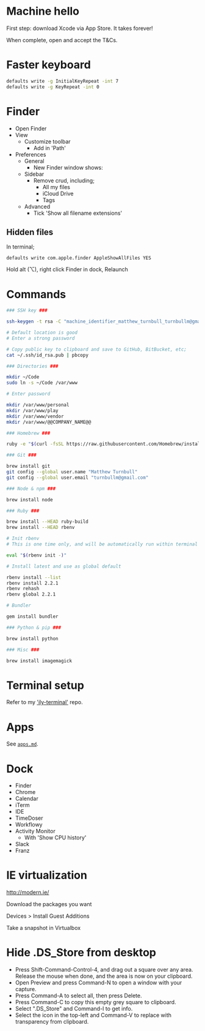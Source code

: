 Machine hello
=============

First step: download Xcode via App Store. It takes forever!

When complete, open and accept the T&Cs. 



Faster keyboard
===============

```bash
defaults write -g InitialKeyRepeat -int 7
defaults write -g KeyRepeat -int 0
```



Finder
======

- Open Finder
- View
    - Customize toolbar
        - Add in 'Path'
- Preferences
    - General
        - New Finder window shows: 
    - Sidebar
        - Remove crud, including;
            - All my files
            - iCloud Drive
            - Tags
    - Advanced
        - Tick 'Show all filename extensions'

Hidden files
------------

In terminal;

    defaults write com.apple.finder AppleShowAllFiles YES

Hold alt (⌥), right click Finder in dock, Relaunch



Commands
========

```bash
### SSH key ###

ssh-keygen -t rsa -C "machine_identifier_matthew_turnbull_turnbullm@gmail.com"

# Default location is good
# Enter a strong password

# Copy public key to clipboard and save to GitHub, BitBucket, etc;
cat ~/.ssh/id_rsa.pub | pbcopy

### Directories ###

mkdir ~/Code
sudo ln -s ~/Code /var/www

# Enter password

mkdir /var/www/personal
mkdir /var/www/play
mkdir /var/www/vendor
mkdir /var/www/@@COMPANY_NAME@@

### Homebrew ###

ruby -e "$(curl -fsSL https://raw.githubusercontent.com/Homebrew/install/master/install)"

### Git ###

brew install git
git config --global user.name "Matthew Turnbull"
git config --global user.email "turnbullm@gmail.com"

### Node & npm ###

brew install node

### Ruby ###

brew install --HEAD ruby-build
brew install --HEAD rbenv

# Init rbenv
# This is one time only, and will be automatically run within terminal setup later

eval "$(rbenv init -)"

# Install latest and use as global default

rbenv install --list
rbenv install 2.2.1
rbenv rehash
rbenv global 2.2.1

# Bundler

gem install bundler

### Python & pip ###

brew install python

### Misc ###

brew install imagemagick
```



Terminal setup
==============

Refer to my ['ily-terminal'](https://github.com/turnbullm/ily-terminal) repo.



Apps
====

See [`apps.md`](./apps.md).



Dock
====

- Finder
- Chrome
- Calendar
- iTerm
- IDE
- TimeDoser
- Workflowy
- Activity Monitor
    - With 'Show CPU history'
- Slack
- Franz



IE virtualization
=================

http://modern.ie/

Download the packages you want

Devices > Install Guest Additions

Take a snapshot in Virtualbox



Hide .DS_Store from desktop
===========================

- Press Shift-Command-Control-4, and drag out a square over any area. Release the mouse when done, and the area is now on your clipboard.
- Open Preview and press Command-N to open a window with your capture.
- Press Command-A to select all, then press Delete.
- Press Command-C to copy this empty grey square to clipboard.
- Select ".DS_Store" and Command-I to get info.
- Select the icon in the top-left and Command-V to replace with transparency from clipboard.

